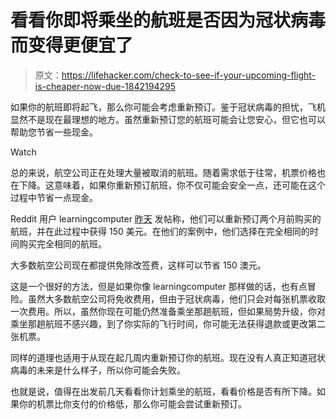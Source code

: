# 看看你即将乘坐的航班是否因为冠状病毒而变得更便宜了

> 原文：<https://lifehacker.com/check-to-see-if-your-upcoming-flight-is-cheaper-now-due-1842194295>

如果你的航班即将起飞，那么你可能会考虑重新预订。鉴于冠状病毒的担忧，飞机显然不是现在最理想的地方。虽然重新预订您的航班可能会让您安心，但它也可以帮助您节省一些现金。

Watch

总的来说，航空公司正在处理大量被取消的航班。随着需求低于往常，机票价格也在下降。这意味着，如果你重新预订航班，你不仅可能会安全一点，还可能在这个过程中节省一点现金。

Reddit 用户 learningcomputer [昨天](https://www.reddit.com/r/LifeProTips/comments/fezxxg/lpt_flights_have_gotten_super_cheap_due_to_covid/) 发帖称，他们可以重新预订两个月前购买的航班，并在此过程中获得 150 美元。在他们的案例中，他们选择在完全相同的时间购买完全相同的航班。

大多数航空公司现在都提供免除改签费，这样可以节省 150 澳元。

这是一个很好的方法，但是如果你像 learningcomputer 那样做的话，也有点冒险。虽然大多数航空公司将免收费用，但由于冠状病毒，他们只会对每张机票收取一次费用。所以，虽然你现在可能仍然准备乘坐那趟航班，但如果局势升级，你对乘坐那趟航班不感兴趣，到了你实际的飞行时间，你可能无法获得退款或更改第二张机票。

同样的道理也适用于从现在起几周内重新预订你的航班。现在没有人真正知道冠状病毒的未来是什么样子，所以你可能会失败。

也就是说，值得在出发前几天看看你计划乘坐的航班，看看价格是否有所下降。如果你的机票比你支付的价格低，那么你可能会尝试重新预订。